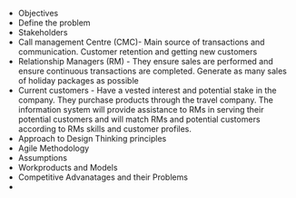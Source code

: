 * Objectives
* Define the problem
* Stakeholders 
* Call management Centre (CMC)- Main source of transactions and communication. Customer retention and getting new customers 
* Relationship Managers (RM) - They ensure sales are performed and ensure continuous transactions are completed. Generate as many sales of holiday packages as possible
* Current customers - Have a vested interest and potential stake in the company. They purchase products through the travel company. The information system will provide assistance to RMs in serving their potential customers and will match RMs and potential customers according to RMs skills and customer profiles. 
* Approach to Design Thinking principles
* Agile Methodology
* Assumptions
* Workproducts and Models
* Competitive Advanatages and their Problems
* 
